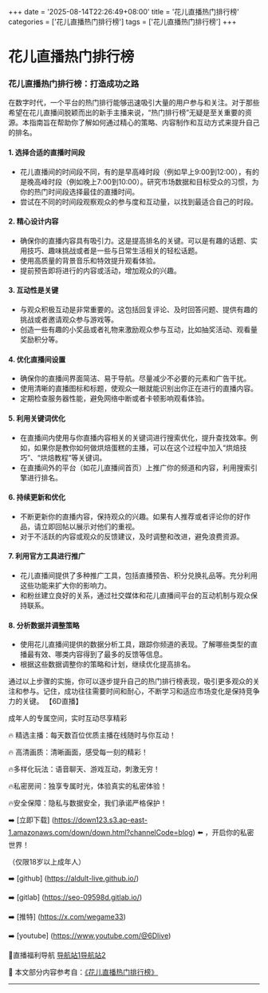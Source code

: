 +++
date = '2025-08-14T22:26:49+08:00'
title = '花儿直播热门排行榜'
categories = ['花儿直播热门排行榜']
tags = ['花儿直播热门排行榜']
+++

# 花儿直播热门排行榜

### 花儿直播热门排行榜：打造成功之路

在数字时代，一个平台的热门排行能够迅速吸引大量的用户参与和关注。对于那些希望在花儿直播间脱颖而出的新手主播来说，“热门排行榜”无疑是至关重要的资源。本指南旨在帮助你了解如何通过精心的策略、内容制作和互动方式来提升自己的排名。

#### 1. **选择合适的直播时间段**
   - 花儿直播间的时间段不同，有的是早高峰时段（例如早上9:00到12:00），有的是晚高峰时段（例如晚上7:00到10:00）。研究市场数据和目标受众的习惯，为你的热门时间段选择最佳的直播时间。
   - 尝试在不同的时间段观察观众的参与度和互动量，以找到最适合自己的时段。

#### 2. **精心设计内容**
   - 确保你的直播内容具有吸引力。这是提高排名的关键。可以是有趣的话题、实用技巧、趣味挑战或者是一些与日常生活相关的轻松话题。
   - 使用高质量的背景音乐和特效提升观看体验。
   - 提前预告即将进行的内容或活动，增加观众的兴趣。

#### 3. **互动性是关键**
   - 与观众积极互动是非常重要的。这包括回复评论、及时回答问题、提供有趣的挑战或者邀请观众参与游戏等。
   - 创造一些有趣的小奖品或者礼物来激励观众参与互动，比如抽奖活动、观看量奖励积分等。

#### 4. **优化直播间设置**
   - 确保你的直播间界面简洁、易于导航。尽量减少不必要的元素和广告干扰。
   - 使用清晰的直播图标和标题，使观众一眼就能识别出你正在进行的直播内容。
   - 定期检查服务器性能，避免网络中断或者卡顿影响观看体验。

#### 5. **利用关键词优化**
   - 在直播间内使用与你直播内容相关的关键词进行搜索优化，提升查找效率。例如，如果你是教你如何做烘焙蛋糕的主播，可以在这个过程中加入“烘焙技巧”、“烘焙教程”等关键词。
   - 在直播间外的平台（如花儿直播间首页）上推广你的频道和内容，利用搜索引擎进行排名。

#### 6. **持续更新和优化**
   - 不断更新你的直播内容，保持观众的兴趣。如果有人推荐或者评论你的好作品，请立即回帖以展示对他们的重视。
   - 对于不活跃的内容或观众的反馈建议，及时调整和改进，避免浪费资源。

#### 7. **利用官方工具进行推广**
   - 花儿直播间提供了多种推广工具，包括直播预告、积分兑换礼品等。充分利用这些功能来扩大你的影响力。
   - 和粉丝建立良好的关系，通过社交媒体和花儿直播间平台的互动机制与观众保持联系。

#### 8. **分析数据并调整策略**
   - 使用花儿直播间提供的数据分析工具，跟踪你频道的表现。了解哪些类型的直播最有效、哪类内容得到了最多的反馈等信息。
   - 根据这些数据调整你的策略和计划，继续优化提高排名。

通过以上步骤的实施，你可以逐步提升自己的热门排行榜表现，吸引更多观众的关注和参与。记住，成功往往需要时间和耐心，不断学习和适应市场变化是保持竞争力的关键。
【6D直播】

 成年人的专属空间，实时互动尽享精彩

🔥 精选主播：每天数百位优质主播在线随时与你互动！

🔥 高清画质：清晰画面，感受每一刻的精彩！

🔥多样化玩法：语音聊天、游戏互动，刺激无穷！

🔥私密房间：独享专属时光，体验真实的私密体验！

🔥安全保障：隐私与数据安全，我们承诺严格保护！

➡️ [立即下载] (https://down123.s3.ap-east-1.amazonaws.com/down/down.html?channelCode=blog) ⬅️ ，开启你的私密世界！

 （仅限18岁以上成年人）

➡️ [github] (https://aldult-live.github.io/)

➡️ [gitlab] (https://seo-09598d.gitlab.io/)

➡️ [推特] (https://x.com/wegame33)

➡️ [youtube] (https://www.youtube.com/@6Dlive)

🔞直播福利导航   [导航站1](https://webstack-86085a.gitlab.io/)[导航站2](https://onlygit123-2.github.io/)

📘 本文部分内容参考自：[《花儿直播热门排行榜》](https://webstack-hugo-7.pages.dev/)

---
